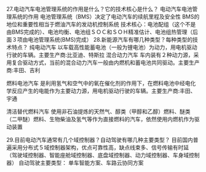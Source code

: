 









27.电动汽车电池管理系统的作用是什么？它的技术核心是什么？
	电动汽车电池管理系统的作用
		电池管理系统（BMS）决定了电动汽车的续航里程及安全性
		BMS的地位和重要性相当于燃油汽车的发动机控制系统
  	技术核心：电池配组（这个不是由BMS完成的）、电池均衡、电池组ＳＯＣ和ＳＯＨ精准估计、电池组热管理（后面３项由电池管理系统(BMS)完成）
28.新能源汽车有哪几种类型？每种类型的技术特点？
纯电动汽车	以车载高性能蓄电池（一般为锂电池）为动力，用电机驱动行驶的车辆。主要生产商:比亚迪、特斯拉
混合动力汽车	车内装有２种动力源，采用复合驱动方式，当前的混合动力汽车一般由内燃机和蓄电池共同驱动。主要生产商:丰田、吉利

燃料电池汽车	是利用氢气和空气中的氧在催化剂的作用下，在燃料电池中经电化学反应产生的电能作为主要动力源，用电机驱动行驶的车辆。主要生产商:丰田、宇通

清洁替代燃料汽车	使用非石油提炼的天然气、醇类（甲醇和乙醇）燃料、醚类（二甲醚）燃料、生物柴油及氢气等作为直接燃料的汽车，依然使用内燃机作为驱动装置

29.目前电动汽车通常有几个域控制器？自动驾驶有哪几种主要类型？
目前国内普遍采用分布式５域控制器架构，优点可靠性高，缺点线束多、信号传输有时延
（驾驶域控制器、智能座舱域控制器、底盘域控制器、动力域控制器、车身域控制器）
自动驾驶主要类型：
	单车智能方案、车路云协同方案
